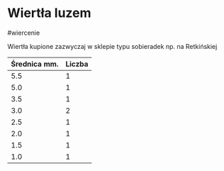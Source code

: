 # Wiertła luzem

#wiercenie 

Wiertła kupione zazwyczaj w sklepie typu sobieradek np. na Retkińskiej


| Średnica mm. | Liczba |
| ------------ | ------ |
| 5.5          | 1      |
| 5.0          | 1      |
| 3.5          | 1      |
| 3.0          | 2      |
| 2.5          | 1      |
| 2.0          | 1      |
| 1.5          | 1      |
| 1.0          | 1      |
